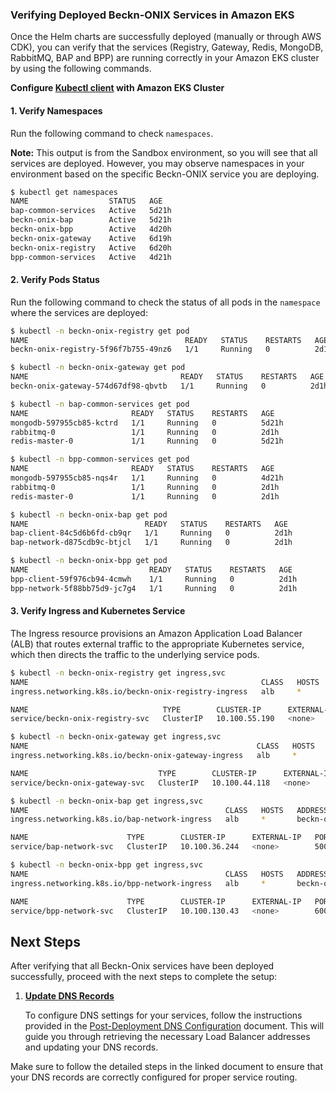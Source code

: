 ### Verifying Deployed Beckn-ONIX Services in Amazon EKS

Once the Helm charts are successfully deployed (manually or through AWS CDK), you can verify that the services (Registry, Gateway, Redis, MongoDB, RabbitMQ, BAP and BPP) are running correctly in your Amazon EKS cluster by using the following commands.

**Configure [Kubectl client](https://docs.aws.amazon.com/eks/latest/userguide/create-kubeconfig.html) with Amazon EKS Cluster**

#### 1. Verify Namespaces
Run the following command to check `namespaces`. 

**Note:** This output is from the Sandbox environment, so you will see that all services are deployed. However, you may observe namespaces in your environment based on the specific Beckn-ONIX service you are deploying.

```bash
$ kubectl get namespaces
NAME                  STATUS   AGE
bap-common-services   Active   5d21h
beckn-onix-bap        Active   5d21h
beckn-onix-bpp        Active   4d20h
beckn-onix-gateway    Active   6d19h
beckn-onix-registry   Active   6d20h
bpp-common-services   Active   4d21h
```

#### 2. Verify Pods Status

Run the following command to check the status of all pods in the `namespace` where the services are deployed:

```bash
$ kubectl -n beckn-onix-registry get pod
NAME                                   READY   STATUS    RESTARTS   AGE
beckn-onix-registry-5f96f7b755-49nz6   1/1     Running   0          2d1h
```

```bash
$ kubectl -n beckn-onix-gateway get pod
NAME                                  READY   STATUS    RESTARTS   AGE
beckn-onix-gateway-574d67df98-qbvtb   1/1     Running   0          2d1h
```

```bash
$ kubectl -n bap-common-services get pod
NAME                       READY   STATUS    RESTARTS   AGE
mongodb-597955cb85-kctrd   1/1     Running   0          5d21h
rabbitmq-0                 1/1     Running   0          2d1h
redis-master-0             1/1     Running   0          5d21h
```

```bash
$ kubectl -n bpp-common-services get pod
NAME                       READY   STATUS    RESTARTS   AGE
mongodb-597955cb85-nqs4r   1/1     Running   0          4d21h
rabbitmq-0                 1/1     Running   0          2d1h
redis-master-0             1/1     Running   0          2d1h
```

```bash
$ kubectl -n beckn-onix-bap get pod
NAME                          READY   STATUS    RESTARTS   AGE
bap-client-84c5d6b6fd-cb9qr   1/1     Running   0          2d1h
bap-network-d875cdb9c-btjcl   1/1     Running   0          2d1h
```

```bash
$ kubectl -n beckn-onix-bpp get pod
NAME                           READY   STATUS    RESTARTS   AGE
bpp-client-59f976cb94-4cmwh    1/1     Running   0          2d1h
bpp-network-5f88bb75d9-jc7g4   1/1     Running   0          2d1h
```

#### 3. Verify Ingress and Kubernetes Service
The Ingress resource provisions an Amazon Application Load Balancer (ALB) that routes external traffic to the appropriate Kubernetes service, which then directs the traffic to the underlying service pods.

```bash
$ kubectl -n beckn-onix-registry get ingress,svc
NAME                                                    CLASS   HOSTS   ADDRESS                                                       PORTS   AGE
ingress.networking.k8s.io/beckn-onix-registry-ingress   alb     *       beckn-onix-registry-1902090994.ap-south-1.elb.amazonaws.com   80      6d20h

NAME                              TYPE        CLUSTER-IP      EXTERNAL-IP   PORT(S)    AGE
service/beckn-onix-registry-svc   ClusterIP   10.100.55.190   <none>        3030/TCP   6d20h
```

```bash
$ kubectl -n beckn-onix-gateway get ingress,svc
NAME                                                   CLASS   HOSTS   ADDRESS                                                      PORTS   AGE
ingress.networking.k8s.io/beckn-onix-gateway-ingress   alb     *       beckn-onix-gateway-1452877031.ap-south-1.elb.amazonaws.com   80      6d19h

NAME                             TYPE        CLUSTER-IP      EXTERNAL-IP   PORT(S)    AGE
service/beckn-onix-gateway-svc   ClusterIP   10.100.44.118   <none>        4030/TCP   6d19h
```

```bash
$ kubectl -n beckn-onix-bap get ingress,svc
NAME                                            CLASS   HOSTS   ADDRESS                                                          PORTS   AGE
ingress.networking.k8s.io/bap-network-ingress   alb     *       beckn-onix-bap-network-1610405288.ap-south-1.elb.amazonaws.com   80      5d20h

NAME                      TYPE        CLUSTER-IP      EXTERNAL-IP   PORT(S)    AGE
service/bap-network-svc   ClusterIP   10.100.36.244   <none>        5001/TCP   5d21h
```

```bash
$ kubectl -n beckn-onix-bpp get ingress,svc
NAME                                            CLASS   HOSTS   ADDRESS                                                         PORTS   AGE
ingress.networking.k8s.io/bpp-network-ingress   alb     *       beckn-onix-bpp-network-736891093.ap-south-1.elb.amazonaws.com   80      4d21h

NAME                      TYPE        CLUSTER-IP      EXTERNAL-IP   PORT(S)    AGE
service/bpp-network-svc   ClusterIP   10.100.130.43   <none>        6001/TCP   4d21h
```

## Next Steps

After verifying that all Beckn-Onix services have been deployed successfully, proceed with the next steps to complete the setup:

1. **[Update DNS Records](post-deployment-dns-config.md)**

   To configure DNS settings for your services, follow the instructions provided in the [Post-Deployment DNS Configuration](post-deployment-dns-config.md) document. This will guide you through retrieving the necessary Load Balancer addresses and updating your DNS records.

Make sure to follow the detailed steps in the linked document to ensure that your DNS records are correctly configured for proper service routing.
